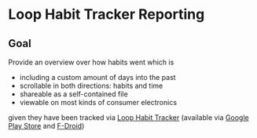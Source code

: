# Loop Habit Tracker Reporting

## Goal
Provide an overview over how habits went which is

- including a custom amount of days into the past
- scrollable in both directions: habits and time
- shareable as a self-contained file
- viewable on most kinds of consumer electronics

given they have been tracked via [Loop Habit Tracker][]
(available via [Google Play Store][Tracker Playstore] and [F-Droid][Tracker Fdroid])

[Loop Habit Tracker]: https://github.com/iSoron/uhabits
[Tracker Playstore]: https://play.google.com/store/apps/details?id=org.isoron.uhabits
[Tracker Fdroid]: https://f-droid.org/app/org.isoron.uhabits
